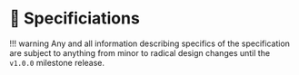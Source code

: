 󱚊 Specificiations
=================

!!! warning
    Any and all information describing specifics of the specification are subject to anything from minor to radical
    design changes until the `v1.0.0` milestone release.

